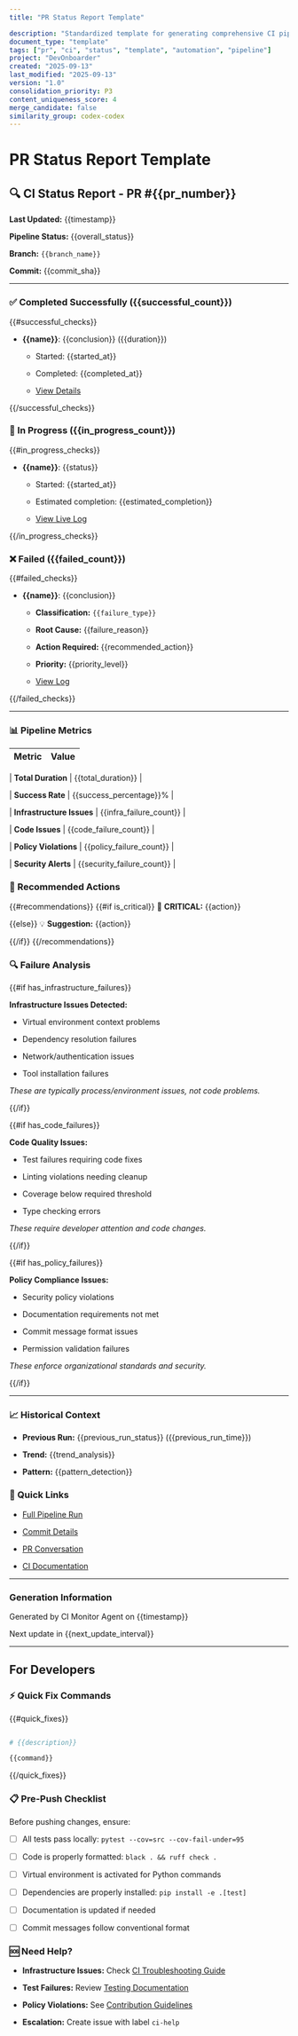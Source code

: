 ```yaml
---
title: "PR Status Report Template"

description: "Standardized template for generating comprehensive CI pipeline status reports for pull requests with detailed check analysis"
document_type: "template"
tags: ["pr", "ci", "status", "template", "automation", "pipeline"]
project: "DevOnboarder"
created: "2025-09-13"
last_modified: "2025-09-13"
version: "1.0"
consolidation_priority: P3
content_uniqueness_score: 4
merge_candidate: false
similarity_group: codex-codex
---
```


# PR Status Report Template

## 🔍 CI Status Report - PR #{{pr_number}}

**Last Updated:** {{timestamp}}

**Pipeline Status:** {{overall_status}}

**Branch:** `{{branch_name}}`

**Commit:** {{commit_sha}}

---

### ✅ Completed Successfully ({{successful_count}})

{{#successful_checks}}

- **{{name}}**: {{conclusion}} ({{duration}})

    - Started: {{started_at}}

    - Completed: {{completed_at}}

    - [View Details]({{details_url}})

{{/successful_checks}}

### 🔄 In Progress ({{in_progress_count}})

{{#in_progress_checks}}

- **{{name}}**: {{status}}

    - Started: {{started_at}}

    - Estimated completion: {{estimated_completion}}

    - [View Live Log]({{details_url}})

{{/in_progress_checks}}

### ❌ Failed ({{failed_count}})

{{#failed_checks}}

- **{{name}}**: {{conclusion}}

    - **Classification:** `{{failure_type}}`

    - **Root Cause:** {{failure_reason}}

    - **Action Required:** {{recommended_action}}

    - **Priority:** {{priority_level}}

    - [View Log]({{details_url}})

{{/failed_checks}}

---

### 📊 Pipeline Metrics

| Metric                    | Value                      |
| ------------------------- | -------------------------- |

| **Total Duration**        | {{total_duration}}         |

| **Success Rate**          | {{success_percentage}}%    |

| **Infrastructure Issues** | {{infra_failure_count}}    |

| **Code Issues**           | {{code_failure_count}}     |

| **Policy Violations**     | {{policy_failure_count}}   |

| **Security Alerts**       | {{security_failure_count}} |

### 🎯 Recommended Actions

{{#recommendations}}
{{#if is_critical}}
🚨 **CRITICAL:** {{action}}

{{else}}
💡 **Suggestion:** {{action}}

{{/if}}
{{/recommendations}}

### 🔍 Failure Analysis

{{#if has_infrastructure_failures}}

**Infrastructure Issues Detected:**

- Virtual environment context problems

- Dependency resolution failures

- Network/authentication issues

- Tool installation failures

_These are typically process/environment issues, not code problems._

{{/if}}

{{#if has_code_failures}}

**Code Quality Issues:**

- Test failures requiring code fixes

- Linting violations needing cleanup

- Coverage below required threshold

- Type checking errors

_These require developer attention and code changes._

{{/if}}

{{#if has_policy_failures}}

**Policy Compliance Issues:**

- Security policy violations

- Documentation requirements not met

- Commit message format issues

- Permission validation failures

_These enforce organizational standards and security._

{{/if}}

---

### 📈 Historical Context

- **Previous Run:** {{previous_run_status}} ({{previous_run_time}})

- **Trend:** {{trend_analysis}}

- **Pattern:** {{pattern_detection}}

### 🔗 Quick Links

- [Full Pipeline Run]({{pipeline_url}})

- [Commit Details]({{commit_url}})

- [PR Conversation]({{pr_url}})

- [CI Documentation]({{docs_url}})

---

### Generation Information

Generated by CI Monitor Agent on {{timestamp}}

Next update in {{next_update_interval}}

---

## For Developers

### ⚡ Quick Fix Commands

{{#quick_fixes}}

```bash

# {{description}}

{{command}}

```

{{/quick_fixes}}

### 📋 Pre-Push Checklist

Before pushing changes, ensure:

- [ ] All tests pass locally: `pytest --cov=src --cov-fail-under=95`

- [ ] Code is properly formatted: `black . && ruff check .`

- [ ] Virtual environment is activated for Python commands

- [ ] Dependencies are properly installed: `pip install -e .[test]`

- [ ] Documentation is updated if needed

- [ ] Commit messages follow conventional format

### 🆘 Need Help?

- **Infrastructure Issues:** Check [CI Troubleshooting Guide]({{troubleshooting_url}})

- **Test Failures:** Review [Testing Documentation]({{testing_docs_url}})

- **Policy Violations:** See [Contribution Guidelines]({{contribution_url}})

- **Escalation:** Create issue with label `ci-help`
